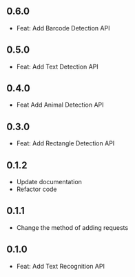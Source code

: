 ## 0.6.0
* Feat: Add Barcode Detection API

## 0.5.0
* Feat: Add Text Detection API

## 0.4.0
* Feat Add Animal Detection API

## 0.3.0
* Feat: Add Rectangle Detection API

## 0.1.2
* Update documentation
* Refactor code

## 0.1.1
* Change the method of adding requests

## 0.1.0
* Feat: Add Text Recognition API
